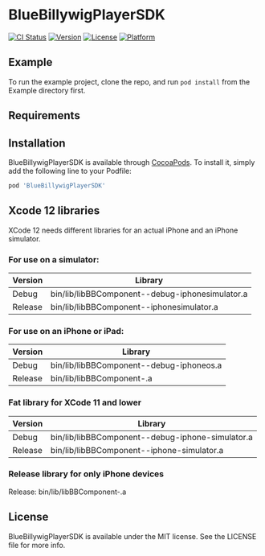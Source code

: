 # BlueBillywigPlayerSDK

[![CI Status](https://img.shields.io/travis/weirdall/BlueBillywigPlayerSDK.svg?style=flat)](https://travis-ci.org/weirdall/BlueBillywigPlayerSDK)
[![Version](https://img.shields.io/cocoapods/v/BlueBillywigPlayerSDK.svg?style=flat)](https://cocoapods.org/pods/BlueBillywigPlayerSDK)
[![License](https://img.shields.io/cocoapods/l/BlueBillywigPlayerSDK.svg?style=flat)](https://cocoapods.org/pods/BlueBillywigPlayerSDK)
[![Platform](https://img.shields.io/cocoapods/p/BlueBillywigPlayerSDK.svg?style=flat)](https://cocoapods.org/pods/BlueBillywigPlayerSDK)

## Example

To run the example project, clone the repo, and run `pod install` from the Example directory first.

## Requirements

## Installation

BlueBillywigPlayerSDK is available through [CocoaPods](https://cocoapods.org). To install
it, simply add the following line to your Podfile:

```ruby
pod 'BlueBillywigPlayerSDK'
```

## Xcode 12 libraries

XCode 12 needs different libraries for an actual iPhone and an iPhone simulator.

### For use on a simulator:

| Version | Library |
|--|--|
| Debug | bin/lib/libBBComponent-<version>-debug-iphonesimulator.a |
| Release | bin/lib/libBBComponent-<version>-iphonesimulator.a

### For use on an iPhone or iPad:

| Version | Library |
|--|--|
| Debug | bin/lib/libBBComponent-<version>-debug-iphoneos.a |
| Release | bin/lib/libBBComponent-<version>.a

### Fat library for XCode 11 and lower

| Version | Library |
|--|--|
| Debug | bin/lib/libBBComponent-<version>-debug-iphone-simulator.a |
| Release | bin/lib/libBBComponent-<version>-iphone-simulator.a

### Release library for only iPhone devices

Release: bin/lib/libBBComponent-<version>.a

## License

BlueBillywigPlayerSDK is available under the MIT license. See the LICENSE file for more info.
